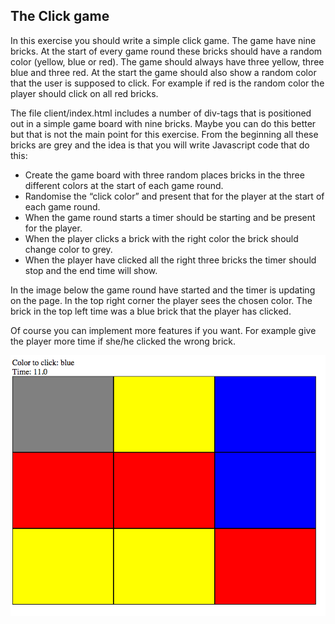 ## The Click game

In this exercise you should write a simple click game. The game have nine bricks. At the start of every game round these bricks should have a random color (yellow, blue or red). The game should always have three yellow, three blue and three red. At the start the game should also show a random color that the user is supposed to click. For example if red is the random color the player should click on all red bricks.

The file client/index.html includes a number of div-tags that is positioned out in a simple game board with nine bricks. Maybe you can do this better but that is not the main point for this exercise. From the beginning all these bricks are grey and the idea is that you will write Javascript code that do this:

* Create the game board with three random places bricks in the three different colors at the start of each game round.
* Randomise the “click color” and present that for the player at the start of each game round.
* When the game round starts a timer should be starting and be present for the player.
* When the player clicks a brick with the right color the brick should change color to grey.
* When the player have clicked all the right three bricks the timer should stop and the end time will show.

In the image below the game round have started and the timer is updating on the page. In the top right corner
the player sees the chosen color. The brick in the top left time was a blue brick that the player has clicked.

Of course you can implement more features if you want. For example give the player more time if she/he clicked the wrong brick.

![exempelbild](exempel.png)
